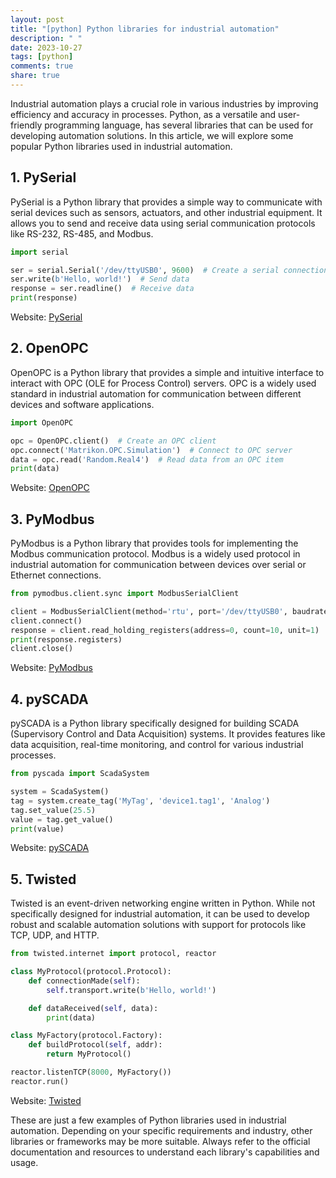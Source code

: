 ```yaml
---
layout: post
title: "[python] Python libraries for industrial automation"
description: " "
date: 2023-10-27
tags: [python]
comments: true
share: true
---
```


Industrial automation plays a crucial role in various industries by improving efficiency and accuracy in processes. Python, as a versatile and user-friendly programming language, has several libraries that can be used for developing automation solutions. In this article, we will explore some popular Python libraries used in industrial automation.

## 1. PySerial

PySerial is a Python library that provides a simple way to communicate with serial devices such as sensors, actuators, and other industrial equipment. It allows you to send and receive data using serial communication protocols like RS-232, RS-485, and Modbus.

```python
import serial

ser = serial.Serial('/dev/ttyUSB0', 9600)  # Create a serial connection
ser.write(b'Hello, world!')  # Send data
response = ser.readline()  # Receive data
print(response)
```

Website: [PySerial](https://pythonhosted.org/pyserial/)

## 2. OpenOPC

OpenOPC is a Python library that provides a simple and intuitive interface to interact with OPC (OLE for Process Control) servers. OPC is a widely used standard in industrial automation for communication between different devices and software applications.

```python
import OpenOPC

opc = OpenOPC.client()  # Create an OPC client
opc.connect('Matrikon.OPC.Simulation')  # Connect to OPC server
data = opc.read('Random.Real4')  # Read data from an OPC item
print(data)
```

Website: [OpenOPC](https://openopc.sourceforge.io/)

## 3. PyModbus

PyModbus is a Python library that provides tools for implementing the Modbus communication protocol. Modbus is a widely used protocol in industrial automation for communication between devices over serial or Ethernet connections.

```python
from pymodbus.client.sync import ModbusSerialClient

client = ModbusSerialClient(method='rtu', port='/dev/ttyUSB0', baudrate=9600)
client.connect()
response = client.read_holding_registers(address=0, count=10, unit=1)
print(response.registers)
client.close()
```

Website: [PyModbus](https://pymodbus.readthedocs.io/)

## 4. pySCADA

pySCADA is a Python library specifically designed for building SCADA (Supervisory Control and Data Acquisition) systems. It provides features like data acquisition, real-time monitoring, and control for various industrial processes.

```python
from pyscada import ScadaSystem

system = ScadaSystem()
tag = system.create_tag('MyTag', 'device1.tag1', 'Analog')
tag.set_value(25.5)
value = tag.get_value()
print(value)
```

Website: [pySCADA](https://pyscada.readthedocs.io/)

## 5. Twisted

Twisted is an event-driven networking engine written in Python. While not specifically designed for industrial automation, it can be used to develop robust and scalable automation solutions with support for protocols like TCP, UDP, and HTTP.

```python
from twisted.internet import protocol, reactor

class MyProtocol(protocol.Protocol):
    def connectionMade(self):
        self.transport.write(b'Hello, world!')

    def dataReceived(self, data):
        print(data)

class MyFactory(protocol.Factory):
    def buildProtocol(self, addr):
        return MyProtocol()

reactor.listenTCP(8000, MyFactory())
reactor.run()
```

Website: [Twisted](https://twistedmatrix.com/)

These are just a few examples of Python libraries used in industrial automation. Depending on your specific requirements and industry, other libraries or frameworks may be more suitable. Always refer to the official documentation and resources to understand each library's capabilities and usage.